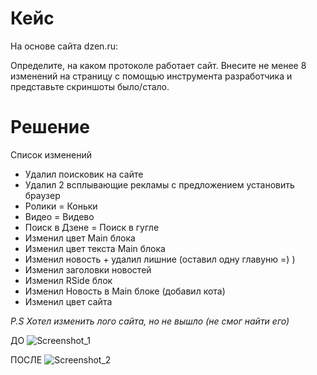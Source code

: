 # Кейс

На основе сайта dzen.ru:

Определите, на каком протоколе работает сайт.
Внесите не менее 8 изменений на страницу с помощью инструмента разработчика и представьте скриншоты было/стало.

# Решение

Список изменений

- Удалил поисковик на сайте
- Удалил 2 всплывающие рекламы с предложением установить браузер
- Ролики = Коньки
- Видео = Видево
- Поиск в Дзене = Поиск в гугле
- Изменил цвет Main блока
- Изменил цвет текста Main блока
- Изменил новость + удалил лишние (оставил одну главуню =) )
- Изменил заголовки новостей
- Изменил RSide блок
- Изменил Новость в Main блоке (добавил кота)
- Изменил цвет сайта

_P.S Хотел изменить лого сайта, но не вышло (не смог найти его)_

ДО
![Screenshot_1](https://user-images.githubusercontent.com/120173856/214941425-16e48eb2-3ccf-47d8-b62c-9327332f4b0d.png)

ПОСЛЕ
![Screenshot_2](https://user-images.githubusercontent.com/120173856/214941472-e96b63b2-480d-443b-8f65-58705f5e3f49.png)
